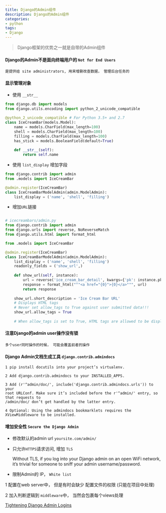```yaml
---
title: Django的Admin组件 
description: Django的Admin组件 
categories:
- python
tags:
- Django
---
```


> Django框架的优势之一就是自带的Admin组件



#### Django的Admin不是面向终端用户的 `Not for End Users`


    是提供给 site administrators, 用来增删改查数据， 管理后台任务的



#### 显示管理对象

- 使用 `__str__`

```python
from django.db import models
from django.utils.encoding import python_2_unicode_compatible

@python_2_unicode_compatible # For Python 3.5+ and 2.7
class IceCreamBar(models.Model):
    name = models.CharField(max_length=100)
    shell = models.CharField(max_length=100)
    filling = models.CharField(max_length=100)
    has_stick = models.BooleanField(default=True)
    
    def __str__(self):
        return self.name
```

- 使用 `list_display` 增加字段

```python
from django.contrib import admin
from .models import IceCreamBar

@admin.register(IceCreamBar)
class IceCreamBarModelAdmin(admin.ModelAdmin):
    list_display = ('name', 'shell', 'filling')
```

- 增加`URL`链接

```python

# icecreambars/admin.py
from django.contrib import admin
from django.urls import reverse, NoReverseMatch
from django.utils.html import format_html

from .models import IceCreamBar

@admin.register(IceCreamBar)
class IceCreamBarModelAdmin(admin.ModelAdmin):
    list_display = ('name', 'shell', 'filling')
    readonly_fields = ('show_url',)
    
    def show_url(self, instance):
        url = reverse('ice_cream_bar_detail', kwargs={'pk': instance.pk})
        response = format_html("""<a href="{0}">{0}</a>""", url)
        return response
        
    show_url.short_description = 'Ice Cream Bar URL'
    # Displays HTML tags
    # Never set allow_tags to True against user submitted data!!!
    show_url.allow_tags = True
    
    # When allow_tags is set to True, HTML tags are allowed to be displayed in the admin.


```

#### 注意Django的admin user操作没有锁
    
    多个user同时操作的时候， 可能会覆盖前者的操作
    


#### Django Admin文档生成工具 `django.contrib.admindocs` 
    
    
    1 pip install docutils into your project’s virtualenv.
    
    2 Add django.contrib.admindocs to your INSTALLED_APPS.
    
    3 Add (r'^admin/doc/', include('django.contrib.admindocs.urls')) to your
    root URLConf. Make sure it’s included before the r'^admin/' entry, so that requests to
    /admin/doc/ don’t get handled by the latter entry.
    
    4 Optional: Using the admindocs bookmarklets requires the XViewMiddleware to be installed.



#### 增加安全性 `Secure the Django Admin`


- 修改默认的admin url `yoursite.com/admin/`

- 只允许`HTTPS`请求访问, 增加 `TLS`
    
    
    Without TLS, if you log into your Django admin on an open WiFi network, it’s trivial for someone
    to sniff your admin username/password.

- 限制Admin的 IP， `White list`

1 配置在web server中， 但是有时会缺少 配置文件的权限 (只能在项目中处理)

2 加入判断逻辑到 `middleware`中， 当然会包裹每个views处理

[Tightening Django Admin Logins](https://tech.marksblogg.com/django-admin-logins.html)

